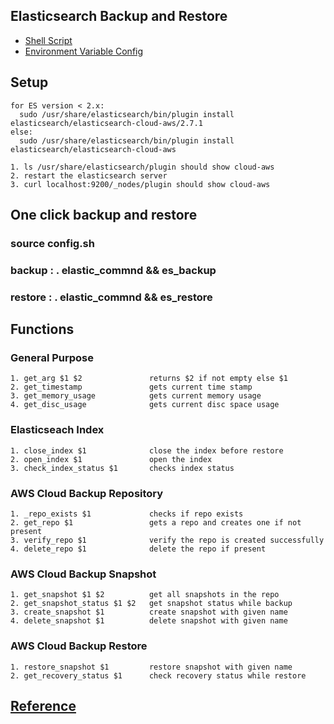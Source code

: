 ## Elasticsearch Backup and Restore

- [Shell Script](https://github.com/shams-sam/logic-lab/blob/master/ElasticsearchBackupAndRestore/elastic_command)
- [Environment Variable Config](https://github.com/shams-sam/logic-lab/blob/master/ElasticsearchBackupAndRestore/config.sh)

## Setup
````
for ES version < 2.x: 
  sudo /usr/share/elasticsearch/bin/plugin install elasticsearch/elasticsearch-cloud-aws/2.7.1
else: 
  sudo /usr/share/elasticsearch/bin/plugin install elasticsearch/elasticsearch-cloud-aws
````
````
1. ls /usr/share/elasticsearch/plugin should show cloud-aws
2. restart the elasticsearch server
3. curl localhost:9200/_nodes/plugin should show cloud-aws
````

## One click backup and restore
### source config.sh
### backup  : . elastic_commnd &&  es_backup
### restore : . elastic_commnd &&  es_restore

## Functions
### General Purpose
````
1. get_arg $1 $2               returns $2 if not empty else $1
2. get_timestamp               gets current time stamp
3. get_memory_usage            gets current memory usage
4. get_disc_usage              gets current disc space usage
````
### Elasticseach Index
````
1. close_index $1              close the index before restore
2. open_index $1               open the index
3. check_index_status $1       checks index status
````
### AWS Cloud Backup Repository
````
1. _repo_exists $1             checks if repo exists
2. get_repo $1                 gets a repo and creates one if not present
3. verify_repo $1              verify the repo is created successfully
4. delete_repo $1              delete the repo if present
````
### AWS Cloud Backup Snapshot
````
1. get_snapshot $1 $2          get all snapshots in the repo
2. get_snapshot_status $1 $2   get snapshot status while backup    
3. create_snapshot $1          create snapshot with given name
4. delete_snapshot $1          delete snapshot with given name
````
### AWS Cloud Backup Restore
````
1. restore_snapshot $1         restore snapshot with given name
2. get_recovery_status $1      check recovery status while restore
````
## [Reference](https://cuongba.com/backup-and-restore-elasticsearch-with-amazon-s3/)

